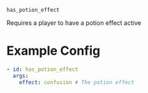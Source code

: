`has_potion_effect`

Requires a player to have a potion effect active

# Example Config
```yaml
- id: has_potion_effect
  args:
    effect: confusion # The potion effect
```
